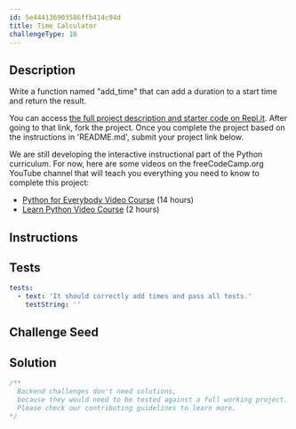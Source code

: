 ```yaml
---
id: 5e444136903586ffb414c94d
title: Time Calculator
challengeType: 10
---
```


## Description

<section id='description'>

Write a function named "add_time" that can add a duration to a start time and return the result.

You can access [the full project description and starter code on Repl.it](https://repl.it/github/freeCodeCamp/boilerplate-time-calculator). After going to that link, fork the project. Once you complete the project based on the instructions in 'README.md', submit your project link below.

We are still developing the interactive instructional part of the Python curriculum. For now, here are some videos on the freeCodeCamp.org YouTube channel that will teach you everything you need to know to complete this project:

<ul>
  <li>
    <a href='https://www.freecodecamp.org/news/python-for-everybody/'>Python for Everybody Video Course</a> (14 hours)
  </li>
  <li>
    <a href='https://www.freecodecamp.org/news/learn-python-basics-in-depth-video-course/'>Learn Python Video Course</a> (2 hours)
  </li>
</ul>

</section>

## Instructions

<section id='instructions'>

</section>

## Tests

<section id='tests'>

```yml
tests:
  - text: 'It should correctly add times and pass all tests.'
    testString: ''

```

</section>

## Challenge Seed

<section id='challengeSeed'>

</section>

## Solution

<section id='solution'>

```js
/**
  Backend challenges don't need solutions,
  because they would need to be tested against a full working project.
  Please check our contributing guidelines to learn more.
*/
```

</section>
